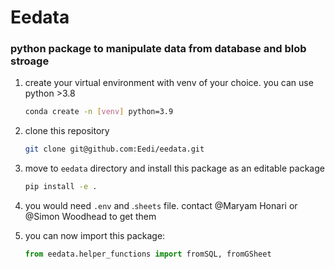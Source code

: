 # Eedata

### python package to manipulate data from database and blob stroage

1. create your virtual environment with venv of your choice. you can use python >3.8
    
    ```bash
    conda create -n [venv] python=3.9
    ```
    
2. clone this repository
    
    ```bash
    git clone git@github.com:Eedi/eedata.git
    ```
    
3. move to `eedata` directory and install this package as an editable package
    
    ```bash
    pip install -e .
    ```
    
4. you would need `.env` and .`sheets` file. contact @Maryam Honari or @Simon Woodhead to get them
5. you can now import this package:
    
    ```python
    from eedata.helper_functions import fromSQL, fromGSheet
    ```

